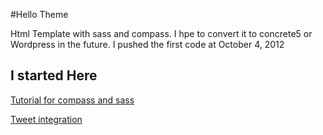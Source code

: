 #Hello Theme

Html Template with sass and compass. I hpe to convert it to concrete5 or Wordpress in the future.
I pushed the first code at October 4, 2012 

## I started Here

[Tutorial for compass and sass](http://webdesign.tutsplus.com/tutorials/htmlcss-tutorials/sass-and-compass-for-web-designers-building-a-theme/)

[Tweet integration](http://tweet.seaofclouds.com/)
